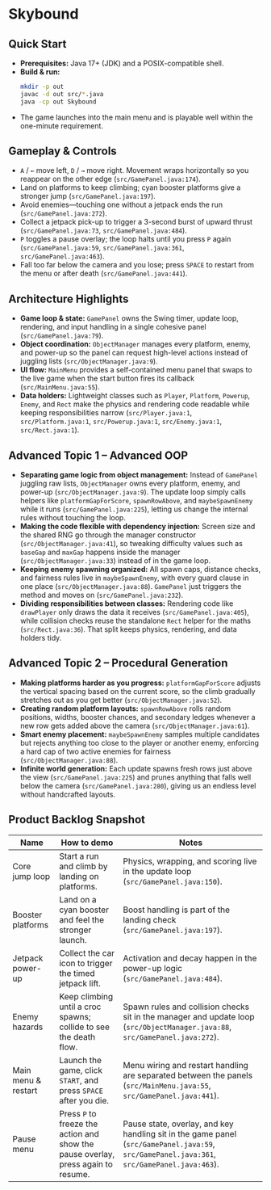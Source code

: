 # Skybound

## Quick Start
- **Prerequisites:** Java 17+ (JDK) and a POSIX-compatible shell.
- **Build & run:**
  ```bash
  mkdir -p out
  javac -d out src/*.java
  java -cp out Skybound
  ```
- The game launches into the main menu and is playable well within the one-minute requirement.

## Gameplay & Controls
- `A` / `←` move left, `D` / `→` move right. Movement wraps horizontally so you reappear on the other edge (`src/GamePanel.java:174`).
- Land on platforms to keep climbing; cyan booster platforms give a stronger jump (`src/GamePanel.java:197`).
- Avoid enemies—touching one without a jetpack ends the run (`src/GamePanel.java:272`).
- Collect a jetpack pick-up to trigger a 3-second burst of upward thrust (`src/GamePanel.java:73`, `src/GamePanel.java:484`).
- `P` toggles a pause overlay; the loop halts until you press `P` again (`src/GamePanel.java:59`, `src/GamePanel.java:361`, `src/GamePanel.java:463`).
- Fall too far below the camera and you lose; press `SPACE` to restart from the menu or after death (`src/GamePanel.java:441`).

## Architecture Highlights
- **Game loop & state:** `GamePanel` owns the Swing timer, update loop, rendering, and input handling in a single cohesive panel (`src/GamePanel.java:79`).
- **Object coordination:** `ObjectManager` manages every platform, enemy, and power-up so the panel can request high-level actions instead of juggling lists (`src/ObjectManager.java:9`).
- **UI flow:** `MainMenu` provides a self-contained menu panel that swaps to the live game when the start button fires its callback (`src/MainMenu.java:55`).
- **Data holders:** Lightweight classes such as `Player`, `Platform`, `Powerup`, `Enemy`, and `Rect` make the physics and rendering code readable while keeping responsibilities narrow (`src/Player.java:1`, `src/Platform.java:1`, `src/Powerup.java:1`, `src/Enemy.java:1`, `src/Rect.java:1`).

## Advanced Topic 1 – Advanced OOP
- **Separating game logic from object management:** Instead of `GamePanel` juggling raw lists, `ObjectManager` owns every platform, enemy, and power-up (`src/ObjectManager.java:9`). The update loop simply calls helpers like `platformGapForScore`, `spawnRowAbove`, and `maybeSpawnEnemy` while it runs (`src/GamePanel.java:225`), letting us change the internal rules without touching the loop.
- **Making the code flexible with dependency injection:** Screen size and the shared RNG go through the manager constructor (`src/ObjectManager.java:41`), so tweaking difficulty values such as `baseGap` and `maxGap` happens inside the manager (`src/ObjectManager.java:33`) instead of in the game loop.
- **Keeping enemy spawning organized:** All spawn caps, distance checks, and fairness rules live in `maybeSpawnEnemy`, with every guard clause in one place (`src/ObjectManager.java:88`). `GamePanel` just triggers the method and moves on (`src/GamePanel.java:232`).
- **Dividing responsibilities between classes:** Rendering code like `drawPlayer` only draws the data it receives (`src/GamePanel.java:405`), while collision checks reuse the standalone `Rect` helper for the maths (`src/Rect.java:36`). That split keeps physics, rendering, and data holders tidy.

## Advanced Topic 2 – Procedural Generation
- **Making platforms harder as you progress:** `platformGapForScore` adjusts the vertical spacing based on the current score, so the climb gradually stretches out as you get better (`src/ObjectManager.java:52`).
- **Creating random platform layouts:** `spawnRowAbove` rolls random positions, widths, booster chances, and secondary ledges whenever a new row gets added above the camera (`src/ObjectManager.java:61`).
- **Smart enemy placement:** `maybeSpawnEnemy` samples multiple candidates but rejects anything too close to the player or another enemy, enforcing a hard cap of two active enemies for fairness (`src/ObjectManager.java:88`).
- **Infinite world generation:** Each update spawns fresh rows just above the view (`src/GamePanel.java:225`) and prunes anything that falls well below the camera (`src/GamePanel.java:280`), giving us an endless level without handcrafted layouts.

## Product Backlog Snapshot
| Name | How to demo | Notes |
| --- | --- | --- |
| Core jump loop | Start a run and climb by landing on platforms. | Physics, wrapping, and scoring live in the update loop (`src/GamePanel.java:150`). |
| Booster platforms | Land on a cyan booster and feel the stronger launch. | Boost handling is part of the landing check (`src/GamePanel.java:197`). |
| Jetpack power-up | Collect the car icon to trigger the timed jetpack lift. | Activation and decay happen in the power-up logic (`src/GamePanel.java:484`). |
| Enemy hazards | Keep climbing until a croc spawns; collide to see the death flow. | Spawn rules and collision checks sit in the manager and update loop (`src/ObjectManager.java:88`, `src/GamePanel.java:272`). |
| Main menu & restart | Launch the game, click `START`, and press `SPACE` after you die. | Menu wiring and restart handling are separated between the panels (`src/MainMenu.java:55`, `src/GamePanel.java:441`). |
| Pause menu | Press `P` to freeze the action and show the pause overlay, press again to resume. | Pause state, overlay, and key handling sit in the game panel (`src/GamePanel.java:59`, `src/GamePanel.java:361`, `src/GamePanel.java:463`). |
